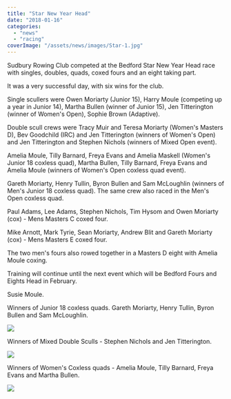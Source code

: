 ```yaml
---
title: "Star New Year Head"
date: "2018-01-16"
categories:
  - "news"
  - "racing"
coverImage: "/assets/news/images/Star-1.jpg"
---
```


Sudbury Rowing Club competed at the Bedford Star New Year Head race with singles, doubles, quads, coxed fours and an eight taking part.

It was a very successful day, with six wins for the club.

Single scullers were Owen Moriarty (Junior 15), Harry Moule (competing up a year in Junior 14), Martha Bullen (winner of Junior 15), Jen Titterington (winner of Women's Open), Sophie Brown (Adaptive).

Double scull crews were Tracy Muir and Teresa Moriarty (Women's Masters D), Bev Goodchild (IRC) and Jen Titterington (winners of Women's Open) and Jen Titterington and Stephen Nichols (winners of Mixed Open event).

Amelia Moule, Tilly Barnard, Freya Evans and Amelia Maskell (Women's Junior 18 coxless quad), Martha Bullen, Tilly Barnard, Freya Evans and Amelia Moule (winners of Women's Open coxless quad event).

Gareth Moriarty, Henry Tullin, Byron Bullen and Sam McLoughlin (winners of Men's Junior 18 coxless quad). The same crew also raced in the Men's Open coxless quad.

Paul Adams, Lee Adams, Stephen Nichols, Tim Hysom and Owen Moriarty (cox) - Mens Masters C coxed four.

Mike Arnott, Mark Tyrie, Sean Moriarty, Andrew Blit and Gareth Moriarty (cox) - Mens Masters E coxed four.

The two men's fours also rowed together in a Masters D eight with Amelia Moule coxing.

Training will continue until the next event which will be Bedford Fours and Eights Head in February.

Susie Moule.

Winners of Junior 18 coxless quads. Gareth Moriarty, Henry Tullin, Byron Bullen and Sam McLoughlin.

[![](/assets/news/images/Star-1-1024x660.jpg)](http://sudburyrowingclub.org.uk/wp-content/uploads/2018/01/Star-1.jpg)

Winners of Mixed Double Sculls - Stephen Nichols and Jen Titterington.

[![](/assets/news/images/Star-2-683x1024.jpg)](http://sudburyrowingclub.org.uk/wp-content/uploads/2018/01/Star-2.jpg)

Winners of Women's Coxless quads - Amelia Moule, Tilly Barnard, Freya Evans and Martha Bullen.

[![](/assets/news/images/Star-3-683x1024.jpg)](http://sudburyrowingclub.org.uk/wp-content/uploads/2018/01/Star-3.jpg)
